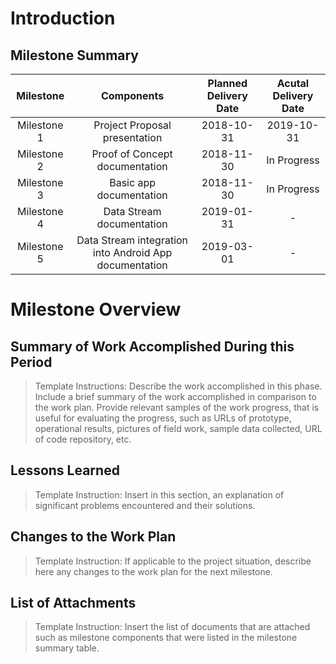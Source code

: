 # Introduction
## Milestone Summary

Milestone | Components | Planned Delivery Date | Acutal Delivery Date
:------------------: | :-------------: | :-------------: | :-------------: 
Milestone 1 | Project Proposal presentation | 2018-10-31 | 2019-10-31
Milestone 2 | Proof of Concept documentation | 2018-11-30 | In Progress
Milestone 3 | Basic app documentation | 2018-11-30 | In Progress  
Milestone 4 | Data Stream documentation | 2019-01-31 | -
Milestone 5 | Data Stream integration into Android App documentation| 2019-03-01 | -

# Milestone Overview
## Summary of Work Accomplished During this Period
> Template Instructions: Describe the work accomplished in this phase. Include a brief summary of the work accomplished in comparison to the work plan. Provide relevant samples of the work progress, that is useful for evaluating the progress, such as URLs of prototype, operational results, pictures of field work, sample data collected, URL of code repository, etc.


## Lessons Learned
> Template Instruction: Insert in this section, an explanation of significant problems encountered and their solutions.


## Changes to the Work Plan
> Template Instruction: If applicable to the project situation, describe here any changes to the work plan for the next milestone.


## List of Attachments
> Template Instruction: Insert the list of documents that are attached such as milestone components  that were listed in the milestone summary table.

